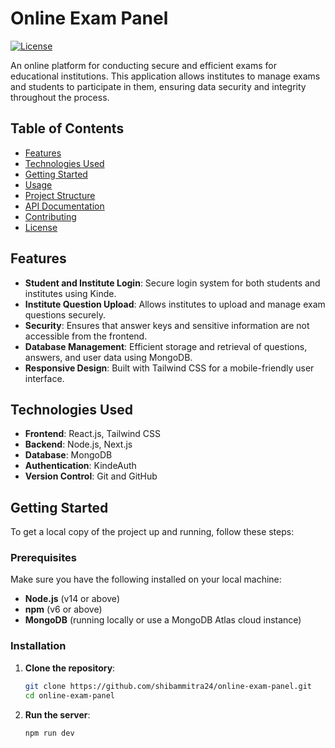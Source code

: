 # Online Exam Panel

[![License](https://img.shields.io/badge/license-MIT-blue.svg)](LICENSE)

An online platform for conducting secure and efficient exams for educational institutions. This application allows institutes to manage exams and students to participate in them, ensuring data security and integrity throughout the process.

## Table of Contents

- [Features](#features)
- [Technologies Used](#technologies-used)
- [Getting Started](#getting-started)
- [Usage](#usage)
- [Project Structure](#project-structure)
- [API Documentation](#api-documentation)
- [Contributing](#contributing)
- [License](#license)

## Features

- **Student and Institute Login**: Secure login system for both students and institutes using Kinde.
- **Institute Question Upload**: Allows institutes to upload and manage exam questions securely.
- **Security**: Ensures that answer keys and sensitive information are not accessible from the frontend.
- **Database Management**: Efficient storage and retrieval of questions, answers, and user data using MongoDB.
- **Responsive Design**: Built with Tailwind CSS for a mobile-friendly user interface.

## Technologies Used

- **Frontend**: React.js, Tailwind CSS
- **Backend**: Node.js, Next.js
- **Database**: MongoDB
- **Authentication**: KindeAuth
- **Version Control**: Git and GitHub

## Getting Started

To get a local copy of the project up and running, follow these steps:

### Prerequisites

Make sure you have the following installed on your local machine:

- **Node.js** (v14 or above)
- **npm** (v6 or above)
- **MongoDB** (running locally or use a MongoDB Atlas cloud instance)

### Installation

1. **Clone the repository**:

   ```bash
   git clone https://github.com/shibammitra24/online-exam-panel.git
   cd online-exam-panel
1. **Run the server**:

   ```bash
   npm run dev
